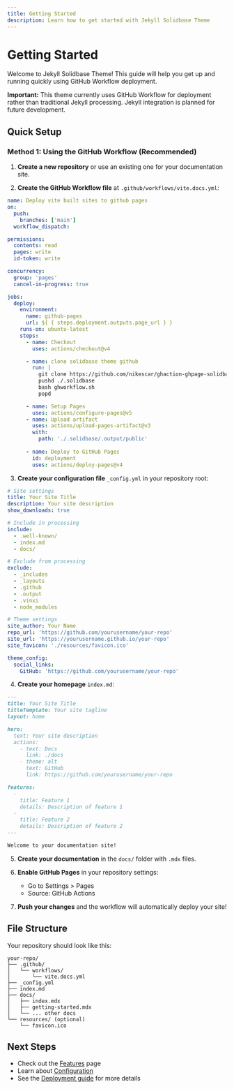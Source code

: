 ```yaml
---
title: Getting Started
description: Learn how to get started with Jekyll Solidbase Theme
---
```


# Getting Started

Welcome to Jekyll Solidbase Theme! This guide will help you get up and running quickly using GitHub Workflow deployment.

**Important:** This theme currently uses GitHub Workflow for deployment rather than traditional Jekyll processing. Jekyll integration is planned for future development.

## Quick Setup

### Method 1: Using the GitHub Workflow (Recommended)

1. **Create a new repository** or use an existing one for your documentation site.

2. **Create the GitHub Workflow file** at `.github/workflows/vite.docs.yml`:

```yaml
name: Deploy vite built sites to github pages
on:
  push:
    branches: ['main']
  workflow_dispatch:

permissions:
  contents: read
  pages: write
  id-token: write

concurrency:
  group: 'pages'
  cancel-in-progress: true

jobs:
  deploy:
    environment:
      name: github-pages
      url: ${ { steps.deployment.outputs.page_url } }
    runs-on: ubuntu-latest
    steps:
      - name: Checkout
        uses: actions/checkout@v4

      - name: clone solidbase theme github
        run: |
          git clone https://github.com/nikescar/ghaction-ghpage-solidbase-builder.git .solidbase --depth 1
          pushd ./.solidbase
          bash ghworkflow.sh
          popd

      - name: Setup Pages
        uses: actions/configure-pages@v5
      - name: Upload artifact
        uses: actions/upload-pages-artifact@v3
        with:
          path: './.solidbase/.output/public'
          
      - name: Deploy to GitHub Pages
        id: deployment
        uses: actions/deploy-pages@v4
```

3. **Create your configuration file** `_config.yml` in your repository root:

```yaml
# Site settings
title: Your Site Title
description: Your site description
show_downloads: true

# Include in processing
include:
  - .well-known/
  - index.md
  - docs/

# Exclude from processing
exclude:
  - _includes
  - _layouts
  - .github
  - .output
  - .vinxi
  - node_modules

# Theme settings
site_author: Your Name
repo_url: 'https://github.com/yourusername/your-repo'
site_url: 'https://yourusername.github.io/your-repo'
site_favicon: './resources/favicon.ico'

theme_config:
  social_links:
    GitHub: 'https://github.com/yourusername/your-repo'
```

4. **Create your homepage** `index.md`:

```markdown
---
title: Your Site Title
titleTemplate: Your site tagline
layout: home

hero:
  text: Your site description
  actions:
    - text: Docs
      link: ./docs
    - theme: alt
      text: GitHub
      link: https://github.com/yourusername/your-repo

features:
  - 
    title: Feature 1
    details: Description of feature 1
  - 
    title: Feature 2
    details: Description of feature 2
---

Welcome to your documentation site!
```

5. **Create your documentation** in the `docs/` folder with `.mdx` files.

6. **Enable GitHub Pages** in your repository settings:
   - Go to Settings > Pages
   - Source: GitHub Actions

7. **Push your changes** and the workflow will automatically deploy your site!

## File Structure

Your repository should look like this:

```
your-repo/
├── .github/
│   └── workflows/
│       └── vite.docs.yml
├── _config.yml
├── index.md
├── docs/
│   ├── index.mdx
│   ├── getting-started.mdx
│   └── ... other docs
└── resources/ (optional)
    └── favicon.ico
```

## Next Steps

- Check out the [Features](/docs/features) page
- Learn about [Configuration](/docs/configuration)
- See the [Deployment guide](/docs/deployment) for more details